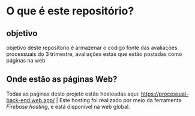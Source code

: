 # O que é este repositório?

## objetivo
objetivo deste repositorio é armazenar o codigo fonte das avaliações processuais do 3 trimestre, avaliações estas que estão postadas como páginas na web

## Onde estão as páginas Web?
Todas as paginas deste projeto estão hosteadas aqui: <https://processual-back-end.web.app/> | Este hosting foi realizado por meio da ferramenta _Firebase_ _hosting_, e está disponivel na web global.


